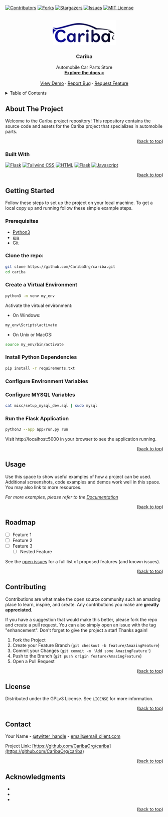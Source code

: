 <!-- Improved compatibility of back to top link: See: https://github.com/othneildrew/Best-README-Template/pull/73 -->
<a name="readme-top"></a>

[![Contributors][contributors-shield]][contributors-url]
[![Forks][forks-shield]][forks-url]
[![Stargazers][stars-shield]][stars-url]
[![Issues][issues-shield]][issues-url]
[![MIT License][license-shield]][license-url]


<!-- PROJECT LOGO -->
<br />
<div align="center">
  <a href="https://github.com/CaribaOrg/cariba">
    <img src="app/static/images/caribaSmall.png" alt="Logo" height="80">
  </a>

<h3 align="center">Cariba</h3>

  <p align="center">
    Automobile Car Parts Store
    <br />
    <a href="https://github.com/CaribaOrg/cariba"><strong>Explore the docs »</strong></a>
    <br />
    <br />
    <a href="https://github.com/CaribaOrg/cariba">View Demo</a>
    ·
    <a href="https://github.com/CaribaOrg/cariba/issues">Report Bug</a>
    ·
    <a href="https://github.com/CaribaOrg/cariba/issues">Request Feature</a>
  </p>
</div>



<!-- TABLE OF CONTENTS -->
<details>
  <summary>Table of Contents</summary>
  <ol>
    <li>
      <a href="#about-the-project">About The Project</a>
      <ul>
        <li><a href="#built-with">Built With</a></li>
      </ul>
    </li>
    <li>
      <a href="#getting-started">Getting Started</a>
      <ul>
        <li><a href="#prerequisites">Prerequisites</a></li>
        <li><a href="#installation">Installation</a></li>
      </ul>
    </li>
    <li><a href="#usage">Usage</a></li>
    <li><a href="#roadmap">Roadmap</a></li>
    <li><a href="#contributing">Contributing</a></li>
    <li><a href="#license">License</a></li>
    <li><a href="#contact">Contact</a></li>
    <li><a href="#acknowledgments">Acknowledgments</a></li>
  </ol>
</details>



<!-- ABOUT THE PROJECT -->
## About The Project


Welcome to the Cariba project repository! This repository contains the source code and assets for the Cariba project that specializes in automobile parts.

<p align="right">(<a href="#readme-top">back to top</a>)</p>



### Built With

[![Flask](https://img.shields.io/badge/flask-black?style=for-the-badge&logo=flask)](https://github.com/CaribaOrg/cariba)
[![Tailwind CSS](https://img.shields.io/badge/tailwindcss-black?style=for-the-badge&logo=tailwindcss)](https://github.com/CaribaOrg/cariba)
[![HTML](https://img.shields.io/badge/html-black?style=for-the-badge&logo=html5)](https://github.com/CaribaOrg/cariba)
[![Flask](https://img.shields.io/badge/flask-black?style=for-the-badge&logo=flask)](https://github.com/CaribaOrg/cariba)
[![Javascript](https://img.shields.io/badge/javascript-black?style=for-the-badge&logo=javascript)](https://github.com/CaribaOrg/cariba)

<p align="right">(<a href="#readme-top">back to top</a>)</p>



<!-- GETTING STARTED -->
## Getting Started

Follow these steps to set up the project on your local machine.
To get a local copy up and running follow these simple example steps.

### Prerequisites

- [Python3](https://www.python.org/)
- [pip](https://pip.pypa.io/en/stable/)
- [Git](https://git-scm.com/)

### Clone the repo:
```bash
git clone https://github.com/CaribaOrg/cariba.git
cd cariba
```

### Create a Virtual Environment
```bash
python3 -m venv my_env
```

Activate the virtual environment:
* On Windows:
```bash
my_env\Scripts\activate
```
* On Unix or MacOS:
```bash
source my_env/bin/activate
```

### Install Python Dependencies
```bash
pip install -r requirements.txt
```

### Configure Environment Variables


### Configure MYSQL Variables
```bash
cat misc/setup_mysql_dev.sql | sudo mysql
```

### Run the Flask Application
```bash
python3 --app app/run.py run
```
Visit http://localhost:5000 in your browser to see the application running.

<p align="right">(<a href="#readme-top">back to top</a>)</p>



<!-- USAGE EXAMPLES -->
## Usage

Use this space to show useful examples of how a project can be used. Additional screenshots, code examples and demos work well in this space. You may also link to more resources.

_For more examples, please refer to the [Documentation](https://example.com)_

<p align="right">(<a href="#readme-top">back to top</a>)</p>



<!-- ROADMAP -->
## Roadmap

- [ ] Feature 1
- [ ] Feature 2
- [ ] Feature 3
    - [ ] Nested Feature

See the [open issues](https://github.com/CaribaOrg/cariba/issues) for a full list of proposed features (and known issues).

<p align="right">(<a href="#readme-top">back to top</a>)</p>



<!-- CONTRIBUTING -->
## Contributing

Contributions are what make the open source community such an amazing place to learn, inspire, and create. Any contributions you make are **greatly appreciated**.

If you have a suggestion that would make this better, please fork the repo and create a pull request. You can also simply open an issue with the tag "enhancement".
Don't forget to give the project a star! Thanks again!

1. Fork the Project
2. Create your Feature Branch (`git checkout -b feature/AmazingFeature`)
3. Commit your Changes (`git commit -m 'Add some AmazingFeature'`)
4. Push to the Branch (`git push origin feature/AmazingFeature`)
5. Open a Pull Request

<p align="right">(<a href="#readme-top">back to top</a>)</p>



<!-- LICENSE -->
## License

Distributed under the GPLv3 License. See `LICENSE` for more information.

<p align="right">(<a href="#readme-top">back to top</a>)</p>



<!-- CONTACT -->
## Contact

Your Name - [@twitter_handle](https://twitter.com/twitter_handle) - email@email_client.com

Project Link: [https://github.com/CaribaOrg/cariba](https://github.com/CaribaOrg/cariba)

<p align="right">(<a href="#readme-top">back to top</a>)</p>



<!-- ACKNOWLEDGMENTS -->
## Acknowledgments

* []()
* []()
* []()

<p align="right">(<a href="#readme-top">back to top</a>)</p>



<!-- MARKDOWN LINKS & IMAGES -->
<!-- https://www.markdownguide.org/basic-syntax/#reference-style-links -->
[contributors-shield]: https://img.shields.io/github/contributors/CaribaOrg/cariba.svg?style=for-the-badge
[contributors-url]: https://github.com/CaribaOrg/cariba/graphs/contributors
[forks-shield]: https://img.shields.io/github/forks/CaribaOrg/cariba.svg?style=for-the-badge
[forks-url]: https://github.com/CaribaOrg/cariba/network/members
[stars-shield]: https://img.shields.io/github/stars/CaribaOrg/cariba.svg?style=for-the-badge
[stars-url]: https://github.com/CaribaOrg/cariba/stargazers
[issues-shield]: https://img.shields.io/github/issues/CaribaOrg/cariba.svg?style=for-the-badge
[issues-url]: https://github.com/CaribaOrg/cariba/issues
[license-shield]: https://img.shields.io/github/license/CaribaOrg/cariba.svg?style=for-the-badge
[license-url]: https://github.com/CaribaOrg/cariba/blob/master/LICENSE
[linkedin-shield]: https://img.shields.io/badge/-LinkedIn-black.svg?style=for-the-badge&logo=linkedin&colorB=555
[linkedin-url]: https://linkedin.com/in/linkedin_username
[product-screenshot]: images/screenshot.png
[Next.js]: https://img.shields.io/badge/next.js-000000?style=for-the-badge&logo=nextdotjs&logoColor=white
[Next-url]: https://nextjs.org/
[React.js]: https://img.shields.io/badge/React-20232A?style=for-the-badge&logo=react&logoColor=61DAFB
[React-url]: https://reactjs.org/
[Vue.js]: https://img.shields.io/badge/Vue.js-35495E?style=for-the-badge&logo=vuedotjs&logoColor=4FC08D
[Vue-url]: https://vuejs.org/
[Angular.io]: https://img.shields.io/badge/Angular-DD0031?style=for-the-badge&logo=angular&logoColor=white
[Angular-url]: https://angular.io/
[Svelte.dev]: https://img.shields.io/badge/Svelte-4A4A55?style=for-the-badge&logo=svelte&logoColor=FF3E00
[Svelte-url]: https://svelte.dev/
[Laravel.com]: https://img.shields.io/badge/Laravel-FF2D20?style=for-the-badge&logo=laravel&logoColor=white
[Laravel-url]: https://laravel.com
[Bootstrap.com]: https://img.shields.io/badge/Bootstrap-563D7C?style=for-the-badge&logo=bootstrap&logoColor=white
[Bootstrap-url]: https://getbootstrap.com
[JQuery.com]: https://img.shields.io/badge/jQuery-0769AD?style=for-the-badge&logo=jquery&logoColor=white
[JQuery-url]: https://jquery.com 
